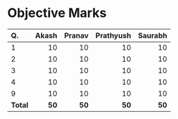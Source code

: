 Objective Marks
===============
|Q.       |Akash|Pranav|Prathyush|Saurabh|
|:--------|----:|-----:|--------:|------:|
|1        |10   |10    |10       |10     |
|2        |10   |10    |10       |10     |
|3        |10   |10    |10       |10     |
|4        |10   |10    |10       |10     |
|9        |10   |10    |10       |10     |
|**Total**|**50**|**50**|**50**   |**50** |
